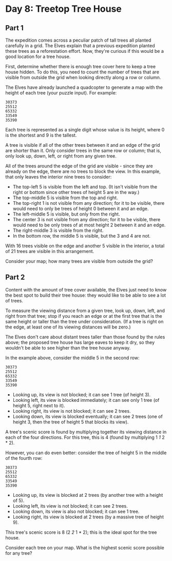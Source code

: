 # Day 8: Treetop Tree House

## Part 1

The expedition comes across a peculiar patch of tall trees all planted carefully
in a grid. The Elves explain that a previous expedition planted these trees as a
reforestation effort. Now, they're curious if this would be a good location for
a tree house.

First, determine whether there is enough tree cover here to keep a tree house
hidden. To do this, you need to count the number of trees that are visible from
outside the grid when looking directly along a row or column.

The Elves have already launched a quadcopter to generate a map with the height
of each tree (your puzzle input). For example:

```
30373
25512
65332
33549
35390
```

Each tree is represented as a single digit whose value is its height, where 0 is
the shortest and 9 is the tallest.

A tree is visible if all of the other trees between it and an edge of the grid
are shorter than it. Only consider trees in the same row or column; that is,
only look up, down, left, or right from any given tree.

All of the trees around the edge of the grid are visible - since they are
already on the edge, there are no trees to block the view. In this example, that
only leaves the interior nine trees to consider:

- The top-left 5 is visible from the left and top. (It isn't visible from the
  right or bottom since other trees of height 5 are in the way.)
- The top-middle 5 is visible from the top and right.
- The top-right 1 is not visible from any direction; for it to be visible, there
  would need to only be trees of height 0 between it and an edge.
- The left-middle 5 is visible, but only from the right.
- The center 3 is not visible from any direction; for it to be visible, there
  would need to be only trees of at most height 2 between it and an edge.
- The right-middle 3 is visible from the right.
- In the bottom row, the middle 5 is visible, but the 3 and 4 are not.

With 16 trees visible on the edge and another 5 visible in the interior, a total
of 21 trees are visible in this arrangement.

Consider your map; how many trees are visible from outside the grid?

## Part 2

Content with the amount of tree cover available, the Elves just need to know the
best spot to build their tree house: they would like to be able to see a lot of
trees.

To measure the viewing distance from a given tree, look up, down, left, and
right from that tree; stop if you reach an edge or at the first tree that is the
same height or taller than the tree under consideration. (If a tree is right on
the edge, at least one of its viewing distances will be zero.)

The Elves don't care about distant trees taller than those found by the rules
above; the proposed tree house has large eaves to keep it dry, so they wouldn't
be able to see higher than the tree house anyway.

In the example above, consider the middle 5 in the second row:

```
30373
25512
65332
33549
35390
```

- Looking up, its view is not blocked; it can see 1 tree (of height 3).
- Looking left, its view is blocked immediately; it can see only 1 tree (of height 5, right next to it).
- Looking right, its view is not blocked; it can see 2 trees.
- Looking down, its view is blocked eventually; it can see 2 trees (one of height 3, then the tree of height 5 that blocks its view).

A tree's scenic score is found by multiplying together its viewing distance in
each of the four directions. For this tree, this is 4 (found by multiplying 1
*1* 2 * 2).

However, you can do even better: consider the tree of height 5 in the middle of
the fourth row:

```
30373
25512
65332
33549
35390
```

- Looking up, its view is blocked at 2 trees (by another tree with a height of 5).
- Looking left, its view is not blocked; it can see 2 trees.
- Looking down, its view is also not blocked; it can see 1 tree.
- Looking right, its view is blocked at 2 trees (by a massive tree of height 9).

This tree's scenic score is 8 (2 *2* 1 * 2); this is the ideal spot for the tree
house.

Consider each tree on your map. What is the highest scenic score possible for
any tree?
